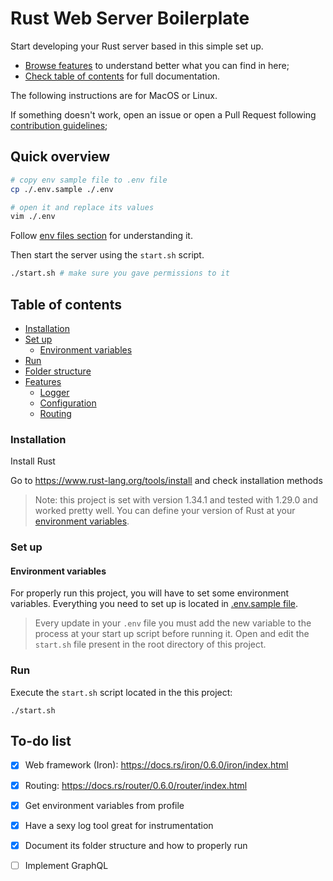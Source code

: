 # Rust Web Server Boilerplate

Start developing your Rust server based in this simple set up.

 - [Browse features](#features-list) to understand better what you can find in here;
 - [Check table of contents](#table-of-contents) for full documentation.

The following instructions are for MacOS or Linux.

If something doesn't work, open an issue or open a Pull Request following [contribution guidelines](https://github.com/mtmr0x/rust-web-boilerplate/blob/master/CONTRIBUTING.md);

## Quick overview

```sh
# copy env sample file to .env file
cp ./.env.sample ./.env

# open it and replace its values
vim ./.env
```

Follow [env files section](#environment-variables) for understanding it.

Then start the server using the `start.sh` script.

```sh
./start.sh # make sure you gave permissions to it
```

## Table of contents

- [Installation](#installation)
- [Set up](#set-up)
    - [Environment variables](#environment-variables)
- [Run](#run)
- [Folder structure](#folder-structure)
- [Features](#features)
    - [Logger](#logger)
    - [Configuration](#configuration)
    - [Routing](#routing)

### Installation

Install Rust

Go to https://www.rust-lang.org/tools/install and check installation methods

> Note: this project is set with version 1.34.1 and tested with 1.29.0 and worked pretty well. You can define your version of Rust at your [environment variables](#environment-variables).

### Set up

#### Environment variables

For properly run this project, you will have to set some environment variables. Everything you need to set up is located in [.env.sample file](https://github.com/mtmr0x/rust-web-boilerplate/blob/master/.env.sample).

> Every update in your `.env` file you must add the new variable to the process at your start up script before running it. Open and edit the `start.sh` file present in the root directory of this project.

### Run

Execute the `start.sh` script located in the this project:

```shell
./start.sh
```

## To-do list

- [x] Web framework (Iron): https://docs.rs/iron/0.6.0/iron/index.html
- [x] Routing: https://docs.rs/router/0.6.0/router/index.html
- [x] Get environment variables from profile
- [x] Have a sexy log tool great for instrumentation
- [x] Document its folder structure and how to properly run
- [ ] Implement GraphQL

